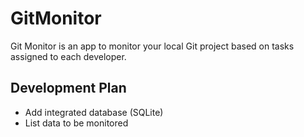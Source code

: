 # GitMonitor
Git Monitor is an app to monitor your local Git project based on tasks assigned to each developer. 


## Development Plan
- Add integrated database (SQLite)
- List data to be monitored
